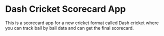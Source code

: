 # Dash Cricket Scorecard App

This is a scorecard app for a new cricket format called Dash cricket where you can track ball by ball data and can get the final scorecard.
